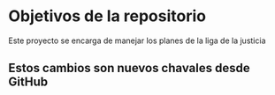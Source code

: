 # Objetivos de la repositorio

Este proyecto se encarga de manejar los planes de la liga de la justicia


## Estos cambios son nuevos chavales desde GitHub
